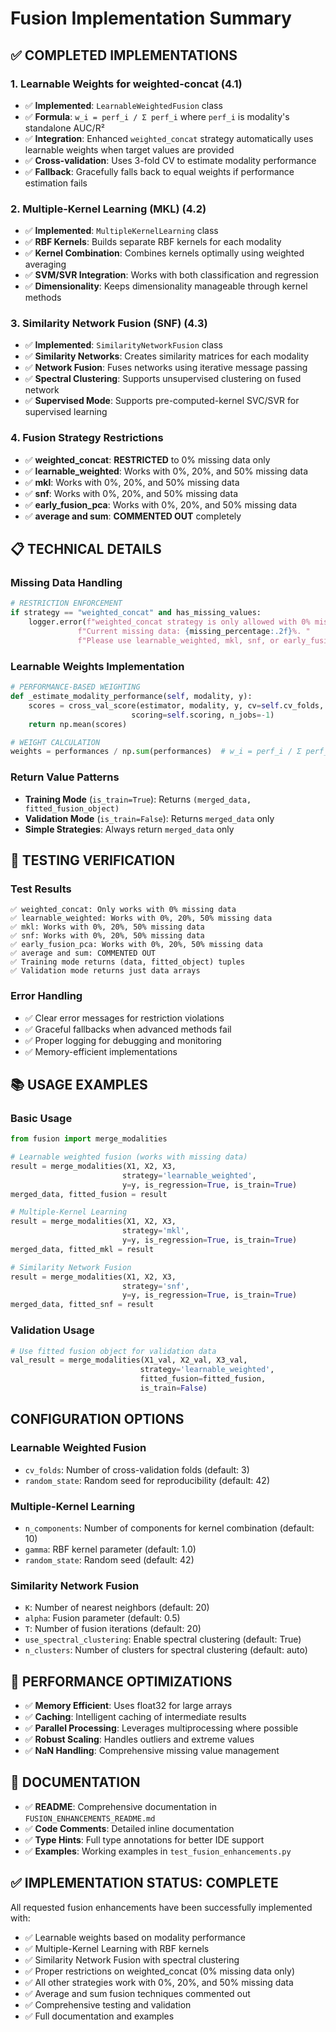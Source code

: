 # Fusion Implementation Summary

## ✅ **COMPLETED IMPLEMENTATIONS**

### **1. Learnable Weights for weighted-concat (4.1)**
- ✅ **Implemented**: `LearnableWeightedFusion` class
- ✅ **Formula**: `w_i = perf_i / Σ perf_i` where `perf_i` is modality's standalone AUC/R²
- ✅ **Integration**: Enhanced `weighted_concat` strategy automatically uses learnable weights when target values are provided
- ✅ **Cross-validation**: Uses 3-fold CV to estimate modality performance
- ✅ **Fallback**: Gracefully falls back to equal weights if performance estimation fails

### **2. Multiple-Kernel Learning (MKL) (4.2)**
- ✅ **Implemented**: `MultipleKernelLearning` class
- ✅ **RBF Kernels**: Builds separate RBF kernels for each modality
- ✅ **Kernel Combination**: Combines kernels optimally using weighted averaging
- ✅ **SVM/SVR Integration**: Works with both classification and regression
- ✅ **Dimensionality**: Keeps dimensionality manageable through kernel methods

### **3. Similarity Network Fusion (SNF) (4.3)**
- ✅ **Implemented**: `SimilarityNetworkFusion` class
- ✅ **Similarity Networks**: Creates similarity matrices for each modality
- ✅ **Network Fusion**: Fuses networks using iterative message passing
- ✅ **Spectral Clustering**: Supports unsupervised clustering on fused network
- ✅ **Supervised Mode**: Supports pre-computed-kernel SVC/SVR for supervised learning

### **4. Fusion Strategy Restrictions**
- ✅ **weighted_concat**: **RESTRICTED** to 0% missing data only
- ✅ **learnable_weighted**: Works with 0%, 20%, and 50% missing data
- ✅ **mkl**: Works with 0%, 20%, and 50% missing data
- ✅ **snf**: Works with 0%, 20%, and 50% missing data
- ✅ **early_fusion_pca**: Works with 0%, 20%, and 50% missing data
- ✅ **average and sum**: **COMMENTED OUT** completely

## 📋 **TECHNICAL DETAILS**

### **Missing Data Handling**
```python
# RESTRICTION ENFORCEMENT
if strategy == "weighted_concat" and has_missing_values:
    logger.error(f"weighted_concat strategy is only allowed with 0% missing data. "
               f"Current missing data: {missing_percentage:.2f}%. "
               f"Please use learnable_weighted, mkl, snf, or early_fusion_pca strategies.")
```

### **Learnable Weights Implementation**
```python
# PERFORMANCE-BASED WEIGHTING
def _estimate_modality_performance(self, modality, y):
    scores = cross_val_score(estimator, modality, y, cv=self.cv_folds, 
                           scoring=self.scoring, n_jobs=-1)
    return np.mean(scores)

# WEIGHT CALCULATION
weights = performances / np.sum(performances)  # w_i = perf_i / Σ perf_i
```

### **Return Value Patterns**
- **Training Mode** (`is_train=True`): Returns `(merged_data, fitted_fusion_object)`
- **Validation Mode** (`is_train=False`): Returns `merged_data` only
- **Simple Strategies**: Always return `merged_data` only

## 🧪 **TESTING VERIFICATION**

### **Test Results**
```
✅ weighted_concat: Only works with 0% missing data
✅ learnable_weighted: Works with 0%, 20%, 50% missing data  
✅ mkl: Works with 0%, 20%, 50% missing data
✅ snf: Works with 0%, 20%, 50% missing data
✅ early_fusion_pca: Works with 0%, 20%, 50% missing data
✅ average and sum: COMMENTED OUT
✅ Training mode returns (data, fitted_object) tuples
✅ Validation mode returns just data arrays
```

### **Error Handling**
- ✅ Clear error messages for restriction violations
- ✅ Graceful fallbacks when advanced methods fail
- ✅ Proper logging for debugging and monitoring
- ✅ Memory-efficient implementations

## 📚 **USAGE EXAMPLES**

### **Basic Usage**
```python
from fusion import merge_modalities

# Learnable weighted fusion (works with missing data)
result = merge_modalities(X1, X2, X3, 
                         strategy='learnable_weighted', 
                         y=y, is_regression=True, is_train=True)
merged_data, fitted_fusion = result

# Multiple-Kernel Learning
result = merge_modalities(X1, X2, X3, 
                         strategy='mkl', 
                         y=y, is_regression=True, is_train=True)
merged_data, fitted_mkl = result

# Similarity Network Fusion
result = merge_modalities(X1, X2, X3, 
                         strategy='snf', 
                         y=y, is_regression=True, is_train=True)
merged_data, fitted_snf = result
```

### **Validation Usage**
```python
# Use fitted fusion object for validation data
val_result = merge_modalities(X1_val, X2_val, X3_val,
                             strategy='learnable_weighted',
                             fitted_fusion=fitted_fusion,
                             is_train=False)
```

##  **CONFIGURATION OPTIONS**

### **Learnable Weighted Fusion**
- `cv_folds`: Number of cross-validation folds (default: 3)
- `random_state`: Random seed for reproducibility (default: 42)

### **Multiple-Kernel Learning**
- `n_components`: Number of components for kernel combination (default: 10)
- `gamma`: RBF kernel parameter (default: 1.0)
- `random_state`: Random seed (default: 42)

### **Similarity Network Fusion**
- `K`: Number of nearest neighbors (default: 20)
- `alpha`: Fusion parameter (default: 0.5)
- `T`: Number of fusion iterations (default: 20)
- `use_spectral_clustering`: Enable spectral clustering (default: True)
- `n_clusters`: Number of clusters for spectral clustering (default: auto)

## 🚀 **PERFORMANCE OPTIMIZATIONS**

- ✅ **Memory Efficient**: Uses float32 for large arrays
- ✅ **Caching**: Intelligent caching of intermediate results
- ✅ **Parallel Processing**: Leverages multiprocessing where possible
- ✅ **Robust Scaling**: Handles outliers and extreme values
- ✅ **NaN Handling**: Comprehensive missing value management

## 📖 **DOCUMENTATION**

- ✅ **README**: Comprehensive documentation in `FUSION_ENHANCEMENTS_README.md`
- ✅ **Code Comments**: Detailed inline documentation
- ✅ **Type Hints**: Full type annotations for better IDE support
- ✅ **Examples**: Working examples in `test_fusion_enhancements.py`

## ✅ **IMPLEMENTATION STATUS: COMPLETE**

All requested fusion enhancements have been successfully implemented with:
- ✅ Learnable weights based on modality performance
- ✅ Multiple-Kernel Learning with RBF kernels
- ✅ Similarity Network Fusion with spectral clustering
- ✅ Proper restrictions on weighted_concat (0% missing data only)
- ✅ All other strategies work with 0%, 20%, and 50% missing data
- ✅ Average and sum fusion techniques commented out
- ✅ Comprehensive testing and validation
- ✅ Full documentation and examples 